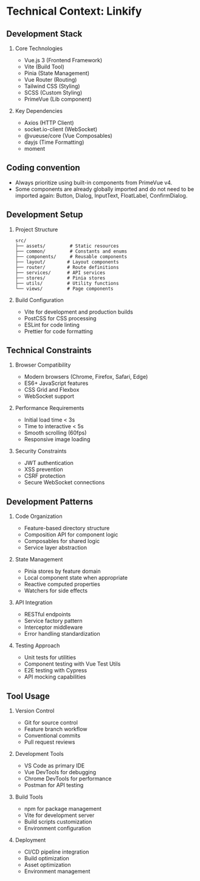 # Technical Context: Linkify

## Development Stack
1. Core Technologies
   - Vue.js 3 (Frontend Framework)
   - Vite (Build Tool)
   - Pinia (State Management)
   - Vue Router (Routing)
   - Tailwind CSS (Styling)
   - SCSS (Custom Styling)
   - PrimeVue (Lib component)

2. Key Dependencies
   - Axios (HTTP Client)
   - socket.io-client (WebSocket)
   - @vueuse/core (Vue Composables)
   - dayjs (Time Formatting)
   - moment

## Coding convention
   - Always prioritize using built-in components from PrimeVue v4.
   - Some components are already globally imported and do not need to be imported again: Button, Dialog, InputText, FloatLabel, ConfirmDialog.

## Development Setup
1. Project Structure
   ```
   src/
   ├── assets/         # Static resources
   ├── common/         # Constants and enums
   ├── components/     # Reusable components
   ├── layout/        # Layout components
   ├── router/        # Route definitions
   ├── services/      # API services
   ├── stores/        # Pinia stores
   ├── utils/         # Utility functions
   └── views/         # Page components
   ```

2. Build Configuration
   - Vite for development and production builds
   - PostCSS for CSS processing
   - ESLint for code linting
   - Prettier for code formatting

## Technical Constraints
1. Browser Compatibility
   - Modern browsers (Chrome, Firefox, Safari, Edge)
   - ES6+ JavaScript features
   - CSS Grid and Flexbox
   - WebSocket support

2. Performance Requirements
   - Initial load time < 3s
   - Time to interactive < 5s
   - Smooth scrolling (60fps)
   - Responsive image loading

3. Security Constraints
   - JWT authentication
   - XSS prevention
   - CSRF protection
   - Secure WebSocket connections

## Development Patterns
1. Code Organization
   - Feature-based directory structure
   - Composition API for component logic
   - Composables for shared logic
   - Service layer abstraction

2. State Management
   - Pinia stores by feature domain
   - Local component state when appropriate
   - Reactive computed properties
   - Watchers for side effects

3. API Integration
   - RESTful endpoints
   - Service factory pattern
   - Interceptor middleware
   - Error handling standardization

4. Testing Approach
   - Unit tests for utilities
   - Component testing with Vue Test Utils
   - E2E testing with Cypress
   - API mocking capabilities

## Tool Usage
1. Version Control
   - Git for source control
   - Feature branch workflow
   - Conventional commits
   - Pull request reviews

2. Development Tools
   - VS Code as primary IDE
   - Vue DevTools for debugging
   - Chrome DevTools for performance
   - Postman for API testing

3. Build Tools
   - npm for package management
   - Vite for development server
   - Build scripts customization
   - Environment configuration

4. Deployment
   - CI/CD pipeline integration
   - Build optimization
   - Asset optimization
   - Environment management
